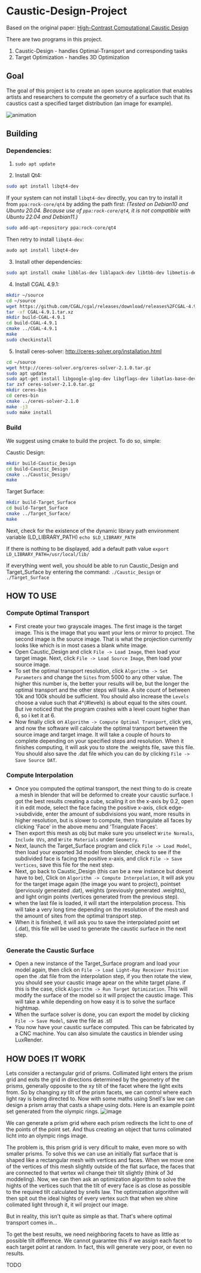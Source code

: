 # Caustic-Design-Project
Based on the original paper: [High-Contrast Computational Caustic Design](https://taiya.github.io/pubs/schwartzburg2014caustics.pdf)

There are two programs in this project.

 1.  Caustic-Design - handles Optimal-Transport and corresponding tasks
 2.  Target Optimization - handles 3D Optimization

## Goal
The goal of this project is to create an open source application that enables artists and researchers to compute the geometry of a surface such that its caustics cast a specified target distribution (an image for example).

![animation](./animation.gif)

## Building

### Dependencies:

1. `sudo apt update`

2. Install Qt4:

```sh
sudo apt install libqt4-dev
```

If your system can not install `libqt4-dev` directly, you can try to install it from `ppa:rock-core/qt4` by adding the path first:
*(Tested on Debian10 and Ubuntu 20.04. Because use of `ppa:rock-core/qt4`, it is not compatible with Ubuntu 22.04 and Debian11.)*

```sh
sudo add-apt-repository ppa:rock-core/qt4
```

Then retry to install `libqt4-dev`:

```sh
audo apt install libqt4-dev
```

3. Install other dependencies:

```sh
sudo apt install cmake libblas-dev liblapack-dev libtbb-dev libmetis-dev build-essential libsuitesparse-dev liblbfgs-dev libtinyxml-dev libgmp3-dev libmpc-dev libboost-all-dev libglew-dev libsoil-dev libassimp-dev checkinstall
```

4. Install CGAL 4.9.1:

```sh
mkdir ~/source
cd ~/source
wget https://github.com/CGAL/cgal/releases/download/releases%2FCGAL-4.9.1/CGAL-4.9.1.tar.xz
tar -xf CGAL-4.9.1.tar.xz
mkdir build-CGAL-4.9.1
cd build-CGAL-4.9.1
cmake ../CGAL-4.9.1
make
sudo checkinstall
```

5. Install ceres-solver: http://ceres-solver.org/installation.html

```sh
cd ~/source
wget http://ceres-solver.org/ceres-solver-2.1.0.tar.gz
sudo apt update
sudo apt-get install libgoogle-glog-dev libgflags-dev libatlas-base-dev libeigen3-dev libsuitesparse-dev
tar zxf ceres-solver-2.1.0.tar.gz
mkdir ceres-bin
cd ceres-bin
cmake ../ceres-solver-2.1.0
make -j3
sudo make install
```

### Build
We suggest using cmake to build the project. To do so, simple:

Caustic Design:

```sh
mkdir build-Caustic_Design
cd build-Caustic_Design
cmake ../Caustic_Design/
make
```

Target Surface:

```sh
mkdir build-Target_Surface
cd build-Target_Surface
cmake ../Target_Surface/
make
```

Next, check for the existence of the dynamic library path environment variable (LD_LIBRARY_PATH)
`echo $LD_LIBRARY_PATH`

If there is nothing to be displayed, add a default path value
`export LD_LIBRARY_PATH=/usr/local/lib/`

If everything went well, you should be able to run Caustic_Design and Target_Surface by entering the command:
`./Caustic_Design`
or
`./Target_Surface`

## HOW TO USE
### Compute Optimal Transport
- First create your two grayscale images. The first image is the target image. This is the image that you want your lens or mirror to project. The second image is the source image. That is what the projection currently looks like which is in most cases a blank white image.
- Open Caustic_Design and click `File -> Load Image`, then load your target image. Next, click `File -> Load Source Image`, then load your source image.
- To set the optimal transport resolution, click `Algorithm -> Set Parameters` and change the `Sites` from 5000 to any other value. The higher this number is, the better your results will be, but the longer the optimal transport and the other steps will take. A site count of between 10k and 100k should be sufficient. You should also increase the `Levels` choose a value such that 4^(#levels) is about equal to the sites count. But ive noticed that the program crashes with a level count higher than 6, so i ket it at 6.
- Now finally click on `Algorithm -> Compute Optimal Transport`, click yes, and now the software will calculate the optimal transport between the source image and target image. It will take a couple of hours to complete depending on your specified steps and resolution. When it finishes computing, it will ask you to store the .weights file, save this file. You should also save the .dat file which you can do by clicking `File -> Save Source DAT`.

### Compute Interpolation
- Once you computed the optimal transport, the next thing to do is create a mesh in blender that will be deformed to create your caustic surface. I got the best results creating a cube, scaling it on the x-axis by 0.2, open it in edit mode, select the face facing the positive x-axis, click edge->subdivide, enter the amount of subdivisions you want, more results in higher resolution, but is slower to compute, then triangulate all faces by clicking 'Face' in the above menu and 'Triangulate Faces'.
- Then export this mesh as obj but make sure you unselect `Write Normals`, `Include UVs`, and `Write Materials` under `Geometry`.
- Next, launch the Target_Surface program and click `File -> Load Model`, then load your exported 3d model from blender, check to see if the subdivided face is facing the positive x-axis, and click `File -> Save Vertices`, save this file for the next step.
- Next, go back to Caustic_Design (this can be a new instance but doesnt have to be), Click on `Algorithm -> Compute Interpolation`, it will ask you for the target image again (the image you want to project), pointset (perviously generated .dat), weights (previously generated .weights), and light origin points (vertices generated from the previous step).
- when the last file is loaded, it will start the interpolation process. This will take a very long time depending on the resolution of the mesh and the amount of sites from the optimal transport step.
- When it is finished, it will ask you to save the interpolated point set (.dat), this file will be used to generate the caustic surface in the next step.

### Generate the Caustic Surface
- Open a new instance of the Target_Surface program and load your model again, then click on `File -> Load Light-Ray Receiver Position` open the .dat file from the interpolation step, if you then rotate the view, you should see your caustic image apear on the white target plane. if this is the case, click `Algorithm -> Run Target Optimization`. This will modify the surface of the model so it will project the caustic image. This will take a while depending on how easy it is to solve the surface hightmap.
- When the surface solver is done, you can export the model by clicking `File -> Save Model`, save the file as .stl
- You now have your caustic surface computed. This can be fabricated by a CNC machine. You can also simulate the caustics in blender using LuxRender.

## HOW DOES IT WORK
Lets consider a rectangular grid of prisms. Collimated light enters the prism grid and exits the grid in directions determined by the geometry of the prisms, generally opposite to the xy tilt of the facet where the light exits from. So by changing xy tilt of the prism facets, we can control where each light ray is being directed to. Now with some maths using Snell's law we can design a prism array that casts a shape using dots. Here is an example point set generated from the olympic rings.
![image](https://github.com/dylanmsu/Caustic-Design/assets/16963581/e599543f-e06e-473f-a4e4-54157bd38812)

We can generate a prism grid where each prism redirects the licht to one of the points of the point set. And thus creating an object that turns colimated licht into an olympic rings image.

The problem is, this prism grid is very dificult to make, even more so with smaller prisms. To solve this we can use an initially flat surface that is shaped like a rectangular mesh with vertices and faces. When we move one of the vertices of this mesh slightly outside of the flat surface, the faces that are connected to that vertex wil change their tilt slightly (think of 3d moddeling). Now, we can then ask an optimization algorithm to solve the hights of the vertices such that the tilt of every face is as close as possible to the required tilt calculated by snells law. The optimization algorithm will then spit out the ideal hights of every vertex such that when we shine colimated light through it, it wil project our image.

But in reality, this isn't quite as simple as that. That's where optimal transport comes in...

To get the best results, we need neighboring facets to have as little as possible tilt difference. We cannot guarantee this if we assign each facet to each target point at random. In fact, this will generate very poor, or even no results.

TODO
